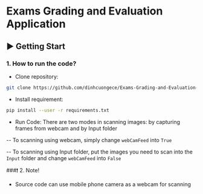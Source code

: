 # Exams Grading and Evaluation Application
## :arrow_forward: Getting Start
### 1. How to run the code?
- Clone repository:
```bash
git clone https://github.com/dinhcuongece/Exams-Grading-and-Evaluation-App
```

- Install requirement: 
```bash
pip install --user -r requirements.txt
```
- Run Code:
There are two modes in scanning images: by capturing frames from webcam and by Input folder

-- To scanning using webcam, simply change `webCamFeed` into `True`

-- To scanning using Input folder, put the images you need to scan into the `Input` folder and change `webCamFeed` into `False`

###:heavy_exclamation_mark: 2. Note!
- Source code can use mobile phone camera as a webcam for scanning


